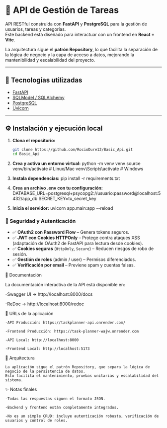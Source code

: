 
# 📌 API de Gestión de Tareas

API RESTful construida con **FastAPI** y **PostgreSQL** para la gestión de usuarios, tareas y categorías.  
Este backend está diseñado para interactuar con un frontend en **React + Vite**.  

La arquitectura sigue el **patrón Repository**, lo que facilita la separación de la lógica de negocio y la capa de acceso a datos, mejorando la mantenibilidad y escalabilidad del proyecto.

---

## 🚀 Tecnologías utilizadas
- [FastAPI](https://fastapi.tiangolo.com/)
- [SQLModel / SQLAlchemy](https://sqlmodel.tiangolo.com/)
- [PostgreSQL](https://www.postgresql.org/)
- [Uvicorn](https://www.uvicorn.org/)

---

## ⚙️ Instalación y ejecución local

1. **Clona el repositorio:**
   ```bash
   git clone https://github.com/RocioDure12/Basic_Api.git
   cd Basic_Api

2. **Crea y activa un entorno virtual:**
    python -m venv venv
    source venv/bin/activate   # Linux/Mac
    venv\Scripts\activate      # Windows

3. **Instala dependencias:**
    pip install -r requirements.txt

4. **Crea un archivo .env con tu configuración:**
    DATABASE_URL=postgresql+psycopg2://usuario:password@localhost:5432/app_db
    SECRET_KEY=tu_secret_key

5. **Inicia el servidor:**
    uvicorn app.main:app --reload

### 🔐 Seguridad y Autenticación

- ✅ **OAuth2 con Password Flow** – Genera tokens seguros.  
- ✅ **JWT con Cookies HTTPOnly** – Protege contra ataques XSS (adaptación de OAuth2 de FastAPI para lectura desde cookies).  
- ✅ **Cookies seguras** (`HttpOnly`, `Secure`) – Reducen riesgos de robo de sesión.  
- ✅ **Gestión de roles** (admin / user) – Permisos diferenciados.  
- ✅ **Verificación por email** – Previene spam y cuentas falsas.  


    
📖 Documentación

La documentación interactiva de la API está disponible en:

-Swagger UI → http://localhost:8000/docs

-ReDoc → http://localhost:8000/redoc

🔗 URLs de la aplicación

    -API Producción: https://taskplanner-api.onrender.com/

    -Frontend Producción: https://task-planner-wajw.onrender.com

    -API Local: http://localhost:8000

    -Frontend Local: http://localhost:5173

📂 Arquitectura

    La aplicación sigue el patrón Repository, que separa la lógica de negocio de la persistencia de datos.
    Esto facilita el mantenimiento, pruebas unitarias y escalabilidad del sistema.


✨ Notas finales

    -Todas las respuestas siguen el formato JSON.

    -Backend y frontend están completamente integrados.

    -No es un simple CRUD: incluye autenticación robusta, verificación de usuarios y control de roles.


